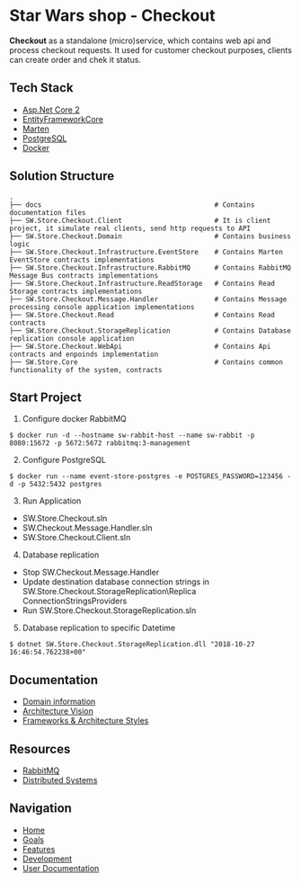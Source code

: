 # Star Wars shop - Checkout

**Checkout** as a standalone (micro)service, which contains web api and process checkout requests.
It used for customer checkout purposes, clients can create order and chek it status.

## Tech Stack
* [Asp.Net Core 2](https://docs.microsoft.com/en-us/aspnet/core/?view=aspnetcore-2.1)
* [EntityFrameworkCore](https://docs.microsoft.com/en-us/ef/core/)
* [Marten](http://jasperfx.github.io/marten/)
* [PostgreSQL](https://www.postgresql.org/)
* [Docker](https://www.docker.com/)

## Solution Structure

```
.
├── docs                                           # Contains documentation files
├── SW.Store.Checkout.Client                       # It is client project, it simulate real clients, send http requests to API
├── SW.Store.Checkout.Domain                       # Contains business logic
├── SW.Store.Checkout.Infrastructure.EventStore    # Contains Marten EventStore contracts implementations
├── SW.Store.Checkout.Infrastructure.RabbitMQ      # Contains RabbitMQ Message Bus contracts implementations
├── SW.Store.Checkout.Infrastructure.ReadStorage   # Contains Read Storage contracts implementations
├── SW.Store.Checkout.Message.Handler              # Contains Message processing console application implementations
├── SW.Store.Checkout.Read                         # Contains Read contracts
├── SW.Store.Checkout.StorageReplication           # Contains Database replication console application
├── SW.Store.Checkout.WebApi                       # Contains Api contracts and enpoinds implementation
├── SW.Store.Core                                  # Contains common functionality of the system, contracts
```

## Start Project
1. Configure docker RabbitMQ
```
$ docker run -d --hostname sw-rabbit-host --name sw-rabbit -p 8080:15672 -p 5672:5672 rabbitmq:3-management
```
2. Configure PostgreSQL
```
$ docker run --name event-store-postgres -e POSTGRES_PASSWORD=123456 -d -p 5432:5432 postgres
```
3. Run Application
* SW.Store.Checkout.sln
* SW.Checkout.Message.Handler.sln
* SW.Store.Checkout.Client.sln

4. Database replication
* Stop SW.Checkout.Message.Handler
* Update destination database connection strings in SW.Store.Checkout.StorageReplication\Replica ConnectionStringsProviders
* Run SW.Store.Checkout.StorageReplication.sln

5. Database replication to specific Datetime

```
$ dotnet SW.Store.Checkout.StorageReplication.dll "2018-10-27 16:46:54.762238+00"
```

## Documentation
* [Domain information](https://github.com/khdevnet/sw-checkout/wiki/Domain-information)
* [Architecture Vision](https://github.com/khdevnet/sw-checkout/wiki/Architecture-Vision)
* [Frameworks & Architecture Styles](https://github.com/khdevnet/sw-checkout/wiki/Architecture-Vision#frameworks--architecture-styles)

## Resources
* [RabbitMQ](https://github.com/khdevnet/distributed-systems/blob/master/rabbitmq-practices.md)
* [Distributed Systems](https://github.com/khdevnet/distributed-systems/blob/master/distributed-systems.md)

## Navigation
* [Home](https://github.com/khdevnet/sw)
* [Goals](https://github.com/khdevnet/sw/blob/master/README.md#goals)
* [Features](https://github.com/khdevnet/sw#features)
* [Development](https://github.com/khdevnet/sw/blob/master/README.md#development)
* [User Documentation](https://github.com/khdevnet/sw/blob/master/README.md#user-documentation)


